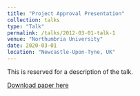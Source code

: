 ```yaml
---
title: "Project Approval Presentation"
collection: talks
type: "Talk"
permalink: /talks/2012-03-01-talk-1
venue: "Northumbria University"
date: 2020-03-01
location: "Newcastle-Upon-Tyne, UK"
---
```


This is reserved for a description of the talk.

[Download paper here](http://ewanmatheson.github.io/files/Scalable_hydrogen_fuel_technology)